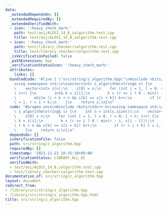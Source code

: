 ```yaml
---
data:
  _extendedDependsOn: []
  _extendedRequiredBy: []
  _extendedVerifiedWith:
  - icon: ':heavy_check_mark:'
    path: test/aoj/ALDS1_14_B_zalgorithm.test.cpp
    title: test/aoj/ALDS1_14_B_zalgorithm.test.cpp
  - icon: ':heavy_check_mark:'
    path: test/library_checker/zalgorithm.test.cpp
    title: test/library_checker/zalgorithm.test.cpp
  _isVerificationFailed: false
  _pathExtension: hpp
  _verificationStatusIcon: ':heavy_check_mark:'
  attributes:
    links: []
  bundledCode: "#line 2 \"src/string/z_algorithm.hpp\"\n#include <bits/stdc++.h>\n\
    using namespace std;\n\nvector<int> z_algorithm(string& s) {\n    int n = int(s.size());\n\
    \    vector<int> z(n);\n    z[0] = n;\n    for (int i = 1, l = 0, r = 0; i < n;\
    \ i++) {\n        int& k = z[i];\n        k = (r <= i ? 0 : min(r - i, z[i - l]));\n\
    \        while (i + k < n && s[k] == s[i + k]) k++;\n        if (r < i + k) l\
    \ = i, r = i + k;\n    }\n    return z;\n}\n"
  code: "#pragma once\n#include <bits/stdc++.h>\nusing namespace std;\n\nvector<int>\
    \ z_algorithm(string& s) {\n    int n = int(s.size());\n    vector<int> z(n);\n\
    \    z[0] = n;\n    for (int i = 1, l = 0, r = 0; i < n; i++) {\n        int&\
    \ k = z[i];\n        k = (r <= i ? 0 : min(r - i, z[i - l]));\n        while (i\
    \ + k < n && s[k] == s[i + k]) k++;\n        if (r < i + k) l = i, r = i + k;\n\
    \    }\n    return z;\n}\n"
  dependsOn: []
  isVerificationFile: false
  path: src/string/z_algorithm.hpp
  requiredBy: []
  timestamp: '2021-11-23 18:35:10+09:00'
  verificationStatus: LIBRARY_ALL_AC
  verifiedWith:
  - test/aoj/ALDS1_14_B_zalgorithm.test.cpp
  - test/library_checker/zalgorithm.test.cpp
documentation_of: src/string/z_algorithm.hpp
layout: document
redirect_from:
- /library/src/string/z_algorithm.hpp
- /library/src/string/z_algorithm.hpp.html
title: src/string/z_algorithm.hpp
---
```

